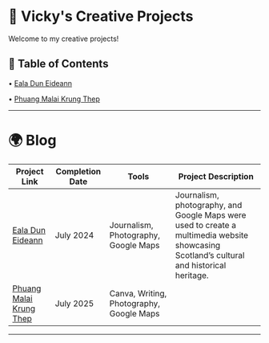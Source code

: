 # 🎨 Vicky's Creative Projects
Welcome to my creative projects! <p>
## 📑 Table of Contents <br>
• [Eala Dun Eideann](https://github.com/redefiningvicky/Creative-Projects?tab=readme-ov-file#-blog-)  <p>
• [Phuang Malai Krung Thep](https://github.com/redefiningvicky/Creative-Projects?tab=readme-ov-file#-blog-)  <p>

---
# 🌍 Blog <br>

| Project Link  | Completion Date | Tools | Project Description |
| ------------- | ------------- | ------------- | ------------- |
| [Eala Dun Eideann](https://github.com/redefiningvicky/Eala-Dun-Eideann)  | July 2024  | Journalism, Photography, Google Maps  | Journalism, photography, and Google Maps were used to create a multimedia website showcasing Scotland’s cultural and historical heritage.  |
| [Phuang Malai Krung Thep](https://github.com/redefiningvicky/Phuang-Malai-Krung-Thep)  | July 2025  | Canva, Writing, Photography, Google Maps  |   |

---
